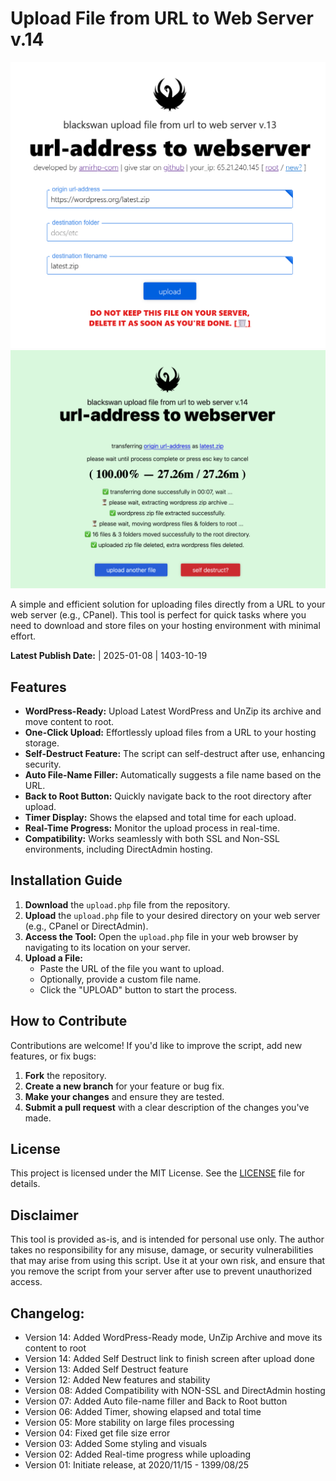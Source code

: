 # **Upload File from URL to Web Server v.14**

![screenshot.png](screenshot.png)
![screenshot-2.png](screenshot-2.png)

A simple and efficient solution for uploading files directly from a URL to your web server (e.g., CPanel). This tool is perfect for quick tasks where you need to download and store files on your hosting environment with minimal effort.

**Latest Publish Date:** | 2025-01-08 | 1403-10-19

## Features

- **WordPress-Ready:** Upload Latest WordPress and UnZip its archive and move content to root.
- **One-Click Upload:** Effortlessly upload files from a URL to your hosting storage.
- **Self-Destruct Feature:** The script can self-destruct after use, enhancing security.
- **Auto File-Name Filler:** Automatically suggests a file name based on the URL.
- **Back to Root Button:** Quickly navigate back to the root directory after upload.
- **Timer Display:** Shows the elapsed and total time for each upload.
- **Real-Time Progress:** Monitor the upload process in real-time.
- **Compatibility:** Works seamlessly with both SSL and Non-SSL environments, including DirectAdmin hosting.

## Installation Guide

1. **Download** the `upload.php` file from the repository.
2. **Upload** the `upload.php` file to your desired directory on your web server (e.g., CPanel or DirectAdmin).
3. **Access the Tool:** Open the `upload.php` file in your web browser by navigating to its location on your server.
4. **Upload a File:**
   - Paste the URL of the file you want to upload.
   - Optionally, provide a custom file name.
   - Click the "UPLOAD" button to start the process.

## How to Contribute

Contributions are welcome! If you'd like to improve the script, add new features, or fix bugs:

1. **Fork** the repository.
2. **Create a new branch** for your feature or bug fix.
3. **Make your changes** and ensure they are tested.
4. **Submit a pull request** with a clear description of the changes you've made.

## License

This project is licensed under the MIT License. See the [LICENSE](LICENSE) file for details.

## Disclaimer

This tool is provided as-is, and is intended for personal use only. The author takes no responsibility for any misuse, damage, or security vulnerabilities that may arise from using this script. Use it at your own risk, and ensure that you remove the script from your server after use to prevent unauthorized access.

## Changelog:

-   Version 14: Added WordPress-Ready mode, UnZip Archive and move its content to root
-   Version 14: Added Self Destruct link to finish screen after upload done
-   Version 13: Added Self Destruct feature
-   Version 12: Added New features and stability
-   Version 08: Added Compatibility with NON-SSL and DirectAdmin hosting
-   Version 07: Added Auto file-name filler and Back to Root button
-   Version 06: Added Timer, showing elapsed and total time
-   Version 05: More stability on large files processing
-   Version 04: Fixed get file size error
-   Version 03: Added Some styling and visuals
-   Version 02: Added Real-time progress while uploading
-   Version 01: Initiate release, at 2020/11/15 - 1399/08/25
